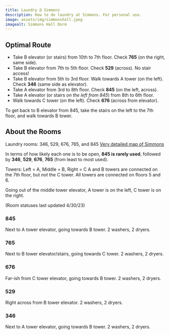 ```yaml
---
title: Laundry @ Simmons
description: How to do laundry at Simmons. For personal use.
image: assets/img/simmonshall.jpeg
imagealt: Simmons Hall Dorm
---
```


## Optimal Route
- Take B elevator (or stairs) from 10th to 7th floor. Check **765** (on the right, same side).
- Take B elevator from 7th to 5th floor. Check **529** (across). No stair access!
- Take B elevator from 5th to 3rd floor. Walk towards A tower (on the left). Check **346** (same side as elevator).
- Take A elevator from 3rd to 8th floor. Check **845** (on the left, across).
- Take A elevator (or stairs *on the left from 845*) from 8th to 6th floor.
- Walk towards C tower (on the left). Check **676** (across from elevator).

To get back to B elevator from 845, take the stairs on the left to the 7th floor, and walk towards B tower.

## About the Rooms
Laundry rooms: 346, 529, 676, 765, and 845
[Very detailed map of Simmons](https://simmons-hall.scripts.mit.edu:444/rooming/)

In terms of how likely each one is to be open, **845 is rarely used**, followed by **346**, **529**, **676**, **765** (from least to most used).

Towers: Left = A, Middle = B, Right = C
A and B towers are connected on the 7th floor, but *not* the C tower. All towers are connected on floors 5 and 6.

Going out of the middle tower elevator, A tower is on the left, C tower is on the right.

(Room statuses last updated 4/30/23)

### 845
Next to A tower elevator, going towards B tower. 2 washers, 2 dryers.

### 765
Next to B tower elevator/stairs, going towards C tower. 2 washers, 2 dryers.

### 676
Far-ish from C tower elevator, going towards B tower. 2 washers, 2 dryers.

### 529
Right across from B tower elevator. 2 washers, 2 dryers.

### 346
Next to A tower elevator, going towards B tower. 2 washers, 2 dryers.
